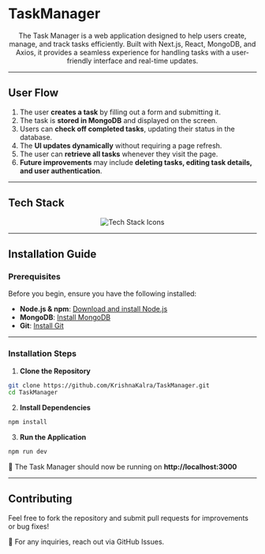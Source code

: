 # **TaskManager**  

<div align="center">  
   The Task Manager is a web application designed to help users create, manage, and track tasks efficiently.  
   Built with Next.js, React, MongoDB, and Axios, it provides a seamless experience for handling tasks with a user-friendly interface and real-time updates.  
</div>  

---

## **User Flow**  

1. The user **creates a task** by filling out a form and submitting it.  
2. The task is **stored in MongoDB** and displayed on the screen.  
3. Users can **check off completed tasks**, updating their status in the database.  
4. The **UI updates dynamically** without requiring a page refresh.  
5. The user can **retrieve all tasks** whenever they visit the page.  
6. **Future improvements** may include **deleting tasks, editing task details, and user authentication**.  

---

## **Tech Stack**  

<div align="center">  
	<img src="https://skillicons.dev/icons?i=react,nextjs,git,mongodb" alt="Tech Stack Icons"/>  
</div>  

---

## **Installation Guide**  

### **Prerequisites**  

Before you begin, ensure you have the following installed:  

- **Node.js & npm**: [Download and install Node.js](https://nodejs.org/)  
- **MongoDB**: [Install MongoDB](https://www.mongodb.com/try/download/community)  
- **Git**: [Install Git](https://git-scm.com/)  

---

### **Installation Steps**  

1. **Clone the Repository**  

```bash
git clone https://github.com/KrishnaKalra/TaskManager.git
cd TaskManager
```

2. **Install Dependencies**  

```bash
npm install
```

3. **Run the Application**  

```bash
npm run dev
```

🚀 The Task Manager should now be running on **http://localhost:3000**  

---


## **Contributing**  
Feel free to fork the repository and submit pull requests for improvements or bug fixes!

📧 For any inquiries, reach out via GitHub Issues.
